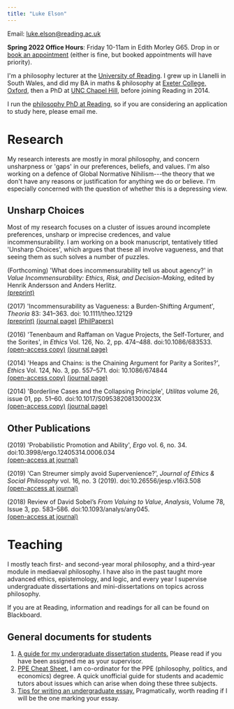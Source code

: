 ```yaml
---
title: "Luke Elson"
---
```


Email: <luke.elson@reading.ac.uk>

**Spring 2022 Office Hours**: Friday 10-11am in Edith Morley G65.
Drop in or [book an appointment](https://outlook.office365.com/owa/calendar/LukeElson@livereadingac.onmicrosoft.com/bookings/) (either is fine, but
booked appointments will have priority).

I'm a philosophy lecturer at the [University of
Reading](https://www.reading.ac.uk/philosophy/). I grew up in Llanelli
in South Wales, and did my BA in maths & philosophy at [Exeter College,
Oxford](https://www.exeter.ox.ac.uk/), then a PhD at [UNC Chapel
Hill](https://philosophy.unc.edu/), before joining Reading in 2014.

I run the [philosophy PhD at Reading](https://www.reading.ac.uk/philosophy/PhD-programmes/phil-phd-programmes.aspx), so if you are considering an
application to study here, please email me.


# Research

My research interests are mostly in moral philosophy, and concern
unsharpness or 'gaps' in our preferences, beliefs, and values. I'm also
working on a defence of Global Normative Nihilism---the theory that we
don't have any reasons or justification for anything we do or believe.
I'm especially concerned with the question of whether this is a
depressing view.

## Unsharp Choices

Most of my research focuses on a cluster of issues around incomplete
preferences, unsharp or imprecise credences, and value
incommensurability. I am working on a book manuscript, tentatively
titled 'Unsharp Choices', which argues that these all involve vagueness,
and that seeing them as such solves a number of puzzles.

(Forthcoming) 'What does incommensurability tell us about agency?' in
*Value Incommensurability: Ethics, Risk, and Decision-Making*, edited by
Henrik Andersson and Anders Herlitz.  
[(preprint)](PDFs/2021-agency-preprint.pdf)

\(2017\) 'Incommensurability as Vagueness: a Burden-Shifting Argument',
*Theoria* 83: 341–363. doi: 10.1111/theo.12129  
[(preprint)](PDFS/2017-theoria-preprint.pdf) [(journal
page)](https://onlinelibrary.wiley.com/doi/10.1111/theo.12129)
[(PhilPapers)](https://philpapers.org/rec/ELSIAV)

\(2016\) 'Tenenbaum and Raffaman on Vague Projects, the Self-Torturer,
and the Sorites', in *Ethics* Vol. 126, No. 2, pp. 474–488.
doi:10.1086/683533.  
[(open-access copy)](./PDFs/TenRaf.pdf) [(journal
page)](https://www.journals.uchicago.edu/doi/10.1086/683533)

\(2014\) 'Heaps and Chains: is the Chaining Argument for Parity a
Sorites?', *Ethics* Vol. 124, No. 3, pp. 557–571. doi: 10.1086/674844  
[(open-access copy)](./PDFs/HeapsAndChains.pdf) [(journal
page)](https://www.journals.uchicago.edu/doi/10.1086/674844)

\(2014\) 'Borderline Cases and the Collapsing Principle', *Utilitas*
volume 26, issue 01, pp. 51–60. doi:10.1017/S095382081300023X  
[(open-access copy)](./PDFs/CollapsingPrinciple.pdf) [(journal
page)](https://www.cambridge.org/core/journals/utilitas/article/abs/borderline-cases-and-the-collapsing-principle/C940F584A3DAA897D0CE0FAE3FEE0715)

## Other Publications

\(2019\) 'Probabilistic Promotion and Ability', *Ergo* vol. 6, no. 34.
doi:10.3998/ergo.12405314.0006.034  
[(open-access at
journal)](https://quod.lib.umich.edu/e/ergo/12405314.0006.034?view=text;rgn=main)

\(2019\) 'Can Streumer simply avoid Supervenience?', *Journal of Ethics
& Social Philosophy* vol. 16, no. 3 (2019).
doi:10.26556/jesp.v16i3.508  
[(open-access at
journal)](http://www.jesp.org/index.php/jesp/article/view/508)

\(2018\) Review of David Sobel’s *From Valuing to Value*, *Analysis*,
Volume 78, Issue 3, pp. 583–586. doi:10.1093/analys/any045.  
[(open-access at
journal)](https://academic.oup.com/analysis/article/78/3/583/5067172?guestAccessKey=084f2945-dc93-487b-a275-a76deff0fdc4)


# Teaching

I mostly teach first- and second-year moral philosophy, and a third-year module in mediaeval philosophy. I have also in the past taught more advanced ethics, epistemology, and logic, and
every year I supervise undergraduate dissertations and
mini-dissertations on topics across philosophy.

If you are at Reading, information and readings for all can be found on
Blackboard.

## General documents for students

1.  [A guide for my undergraduate dissertation
    students.](teaching/dissertation-guide.html) Please read if you have
    been assigned me as your supervisor.
2.  [PPE Cheat Sheet.](teaching/ppe-cheat-sheet.html) I am co-ordinator
    for the PPE (philosophy, politics, and economics) degree. A quick
    unofficial guide for students and academic tutors about issues which
    can arise when doing these three subjects.
3.  [Tips for writing an undergraduate essay.](teaching/essay-tips.html)
    Pragmatically, worth reading if I will be the one marking your
    essay.
    <!---
4.  [Rules and advice for the GRS.](teaching-grs-rules.html) Please read
    this before taking part in the Graduate Research Seminar for PhD and
    MRes students.
    --->